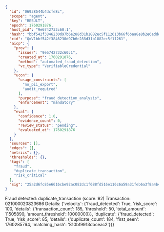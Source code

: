 ```json
{
  "id": "06938544b4dcfe8c",
  "scope": "agent",
  "key": "RESULT",
  "epoch": 1760291876,
  "host_pid": "9e6742732c60:1",
  "hash": "bbf542f3846230d97b6e288d31b1882ec5f112613b66f6baa8e8b2e6adddf5e3",
  "cid": "QmV1bbf542f3846230d97b6e288d31b1882ec5f11261",
  "aicp": {
    "prov": {
      "issuer": "9e6742732c60:1",
      "created_at": 1760291876,
      "method": "automated_fraud_detection",
      "vc_type": "VerifiableCredential"
    },
    "ucon": {
      "usage_constraints": [
        "no_pii_export",
        "audit_required"
      ],
      "purpose": "fraud_detection_analysis",
      "enforcement": "mandatory"
    },
    "eval": {
      "confidence": 1.0,
      "evidence_count": 0,
      "review_status": "pending",
      "evaluated_at": 1760291876
    }
  },
  "sources": [],
  "edges": [],
  "metrics": {},
  "thresholds": {},
  "tags": [
    "fraud",
    "duplicate_transaction",
    "risk_critical"
  ],
  "sig": "25a2d6fc85e6616cbe92ac082dc1f688fd516e116c6a59a31feb6a3f8a4b403a"
}
```

Fraud detected: duplicate_transaction (score: 92)
Transaction: 021000020823686
Details: {'velocity': {'fraud_detected': True, 'risk_score': 100, 'details': {'transaction_count': 185, 'threshold': 50, 'total_amount': 11505890, 'amount_threshold': 10000000}}, 'duplicate': {'fraud_detected': True, 'risk_score': 85, 'details': {'duplicate_count': 184, 'first_seen': 1760285764, 'matching_hash': '810bf9913cbceac2'}}}